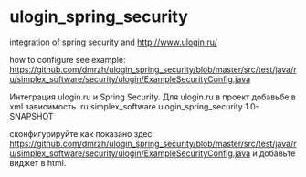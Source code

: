 # ulogin_spring_security
integration of spring security and http://www.ulogin.ru/ 

how to configure see example: https://github.com/dmrzh/ulogin_spring_security/blob/master/src/test/java/ru/simplex_software/security/ulogin/ExampleSecurityConfig.java

Интеграция ulogin.ru и Spring Security.
Для ulogin.ru в проект добавьбе в xml зависимость.
<dependency>
  <groupId>ru.simplex_software</groupId>
    <artifactId>ulogin_spring_security</artifactId>
    <version>1.0-SNAPSHOT</version>
  </dependency>

сконфигурируйте как показано здес: https://github.com/dmrzh/ulogin_spring_security/blob/master/src/test/java/ru/simplex_software/security/ulogin/ExampleSecurityConfig.java
и добавьте виджет в html.
